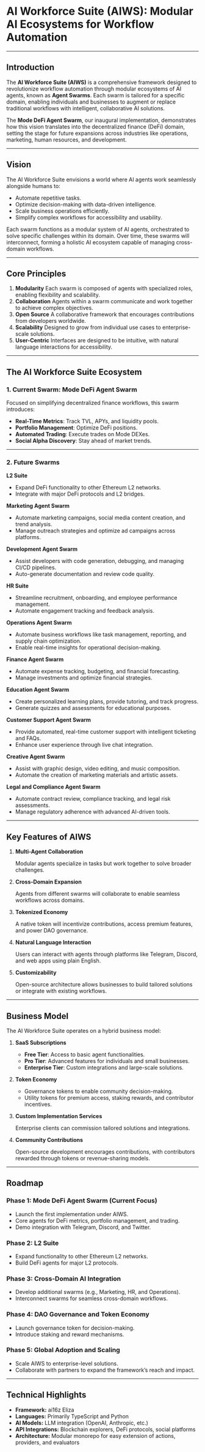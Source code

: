 # **AI Workforce Suite (AIWS): Modular AI Ecosystems for Workflow Automation**

---

## **Introduction**

The **AI Workforce Suite (AIWS)** is a comprehensive framework designed to revolutionize workflow automation through modular ecosystems of AI agents, known as **Agent Swarms**. Each swarm is tailored for a specific domain, enabling individuals and businesses to augment or replace traditional workflows with intelligent, collaborative AI solutions.

The **Mode DeFi Agent Swarm**, our inaugural implementation, demonstrates how this vision translates into the decentralized finance (DeFi) domain, setting the stage for future expansions across industries like operations, marketing, human resources, and development.

---

## **Vision**

The AI Workforce Suite envisions a world where AI agents work seamlessly alongside humans to:

- Automate repetitive tasks.
- Optimize decision-making with data-driven intelligence.
- Scale business operations efficiently.
- Simplify complex workflows for accessibility and usability.

Each swarm functions as a modular system of AI agents, orchestrated to solve specific challenges within its domain. Over time, these swarms will interconnect, forming a holistic AI ecosystem capable of managing cross-domain workflows.

---

## **Core Principles**

1. **Modularity**
Each swarm is composed of agents with specialized roles, enabling flexibility and scalability.
2. **Collaboration**
Agents within a swarm communicate and work together to achieve complex objectives.
3. **Open Source**
A collaborative framework that encourages contributions from developers worldwide.
4. **Scalability**
Designed to grow from individual use cases to enterprise-scale solutions.
5. **User-Centric**
Interfaces are designed to be intuitive, with natural language interactions for accessibility.

---

## **The AI Workforce Suite Ecosystem**

### **1. Current Swarm: Mode DeFi Agent Swarm**

Focused on simplifying decentralized finance workflows, this swarm introduces:

- **Real-Time Metrics**: Track TVL, APYs, and liquidity pools.
- **Portfolio Management**: Optimize DeFi positions.
- **Automated Trading**: Execute trades on Mode DEXes.
- **Social Alpha Discovery**: Stay ahead of market trends.

---

### **2. Future Swarms**

**L2 Suite**

- Expand DeFi functionality to other Ethereum L2 networks.
- Integrate with major DeFi protocols and L2 bridges.

**Marketing Agent Swarm**

- Automate marketing campaigns, social media content creation, and trend analysis.
- Manage outreach strategies and optimize ad campaigns across platforms.

**Development Agent Swarm**

- Assist developers with code generation, debugging, and managing CI/CD pipelines.
- Auto-generate documentation and review code quality.

**HR Suite**

- Streamline recruitment, onboarding, and employee performance management.
- Automate engagement tracking and feedback analysis.

**Operations Agent Swarm**

- Automate business workflows like task management, reporting, and supply chain optimization.
- Enable real-time insights for operational decision-making.

**Finance Agent Swarm**

- Automate expense tracking, budgeting, and financial forecasting.
- Manage investments and optimize financial strategies.

**Education Agent Swarm**

- Create personalized learning plans, provide tutoring, and track progress.
- Generate quizzes and assessments for educational purposes.

**Customer Support Agent Swarm**

- Provide automated, real-time customer support with intelligent ticketing and FAQs.
- Enhance user experience through live chat integration.

**Creative Agent Swarm**

- Assist with graphic design, video editing, and music composition.
- Automate the creation of marketing materials and artistic assets.

**Legal and Compliance Agent Swarm**

- Automate contract review, compliance tracking, and legal risk assessments.
- Manage regulatory adherence with advanced AI-driven tools.

---

## **Key Features of AIWS**

1. **Multi-Agent Collaboration**
    
    Modular agents specialize in tasks but work together to solve broader challenges.
    
2. **Cross-Domain Expansion**
    
    Agents from different swarms will collaborate to enable seamless workflows across domains.
    
3. **Tokenized Economy**
    
    A native token will incentivize contributions, access premium features, and power DAO governance.
    
4. **Natural Language Interaction**
    
    Users can interact with agents through platforms like Telegram, Discord, and web apps using plain English.
    
5. **Customizability**
    
    Open-source architecture allows businesses to build tailored solutions or integrate with existing workflows.
    

---

## **Business Model**

The AI Workforce Suite operates on a hybrid business model:

1. **SaaS Subscriptions**
    - **Free Tier**: Access to basic agent functionalities.
    - **Pro Tier**: Advanced features for individuals and small businesses.
    - **Enterprise Tier**: Custom integrations and large-scale solutions.
2. **Token Economy**
    - Governance tokens to enable community decision-making.
    - Utility tokens for premium access, staking rewards, and contributor incentives.
3. **Custom Implementation Services**
    
    Enterprise clients can commission tailored solutions and integrations.
    
4. **Community Contributions**
    
    Open-source development encourages contributions, with contributors rewarded through tokens or revenue-sharing models.
    

---

## **Roadmap**

### **Phase 1: Mode DeFi Agent Swarm (Current Focus)**

- Launch the first implementation under AIWS.
- Core agents for DeFi metrics, portfolio management, and trading.
- Demo integration with Telegram, Discord, and Twitter.

### **Phase 2: L2 Suite**

- Expand functionality to other Ethereum L2 networks.
- Build DeFi agents for major L2 protocols.

### **Phase 3: Cross-Domain AI Integration**

- Develop additional swarms (e.g., Marketing, HR, and Operations).
- Interconnect swarms for seamless cross-domain workflows.

### **Phase 4: DAO Governance and Token Economy**

- Launch governance token for decision-making.
- Introduce staking and reward mechanisms.

### **Phase 5: Global Adoption and Scaling**

- Scale AIWS to enterprise-level solutions.
- Collaborate with partners to expand the framework’s reach and impact.

---

## **Technical Highlights**

- **Framework:** ai16z Eliza
- **Languages:** Primarily TypeScript and Python
- **AI Models:** LLM integration (OpenAI, Anthropic, etc.)
- **API Integrations:** Blockchain explorers, DeFi protocols, social platforms
- **Architecture:** Modular monorepo for easy extension of actions, providers, and evaluators